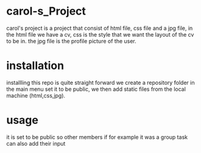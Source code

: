 # carol-s_Project

carol's project is a project that consist of html file, css file and a jpg file, in the html file we have a cv, css is the style that we want the layout of the cv to be in. the jpg file is the profile picture of the user. 

# installation
installling this repo is quite straight forward we create a repository folder in the main menu set it to be public, we then add static files from the local machine (html,css,jpg). 

# usage 
it is set to be public so other members if for example it was a group task can also add their input